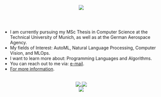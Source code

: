 <div align="center">
<p align="center">
  <img src="https://readme-typing-svg.herokuapp.com?color=%2336BCF7&lines=Hi!+Welcome+to+my+Github+profile!;Don't+hesitate+to+contact">
</p>

</div>
<br />
<br />

- I am currently pursuing my MSc Thesis in Computer Science at the Technical University of Munich, as well as at the German Aerospace Agency. <br />
- My fields of Interest: AutoML, Natural Language Processing, Computer Vision, and MLOps.
- I want to learn more about: Programming Languages and Algorithms.
- You can reach out to me via: [e-mail](emredemireng@gmail.com).
- [For more information](https://emreds.github.io/).
 
<br />
<div align="center">
 <a href="https://github.com/anuraghazra/github-readme-stats">
  <img align="center" src="https://github-readme-stats-sigma-five.vercel.app/api?username=emreds&show_icons=true&theme=tokyonight&count_private=true" />
</a>
  <a href="https://git.io/streak-stats">
  <img align="center" src="https://github-readme-streak-stats.herokuapp.com?user=emreds&theme=tokyonight&date_format=j%20M%5B%20Y%5D" />
</a>
 </div>
<div align="center">
<a href="https://github.com/anuraghazra/github-readme-stats">
  <img align="center" src="https://github-readme-stats-sigma-five.vercel.app/api/top-langs/?username=emreds&layout=compact&theme=tokyonight&hide=jupyter%20notebook,C%23" />
  </a>
 </div>
<br />
